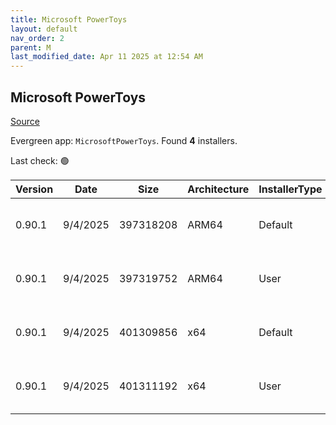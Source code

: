 ```yaml
---
title: Microsoft PowerToys
layout: default
nav_order: 2
parent: M
last_modified_date: Apr 11 2025 at 12:54 AM
---
```


## Microsoft PowerToys

[Source](https://github.com/microsoft/PowerToys/)

Evergreen app: `MicrosoftPowerToys`. Found **4** installers.

Last check: 🟢

| Version | Date     | Size      | Architecture | InstallerType | Type | URI                                                                                                                                                                                                          |
| ------- | -------- | --------- | ------------ | ------------- | ---- | ------------------------------------------------------------------------------------------------------------------------------------------------------------------------------------------------------------ |
| 0.90.1  | 9/4/2025 | 397318208 | ARM64        | Default       | exe  | [https://github.com/microsoft/PowerToys/releases/download/v0.90.1/PowerToysSetup-0.90.1-arm64.exe](https://github.com/microsoft/PowerToys/releases/download/v0.90.1/PowerToysSetup-0.90.1-arm64.exe)         |
| 0.90.1  | 9/4/2025 | 397319752 | ARM64        | User          | exe  | [https://github.com/microsoft/PowerToys/releases/download/v0.90.1/PowerToysUserSetup-0.90.1-arm64.exe](https://github.com/microsoft/PowerToys/releases/download/v0.90.1/PowerToysUserSetup-0.90.1-arm64.exe) |
| 0.90.1  | 9/4/2025 | 401309856 | x64          | Default       | exe  | [https://github.com/microsoft/PowerToys/releases/download/v0.90.1/PowerToysSetup-0.90.1-x64.exe](https://github.com/microsoft/PowerToys/releases/download/v0.90.1/PowerToysSetup-0.90.1-x64.exe)             |
| 0.90.1  | 9/4/2025 | 401311192 | x64          | User          | exe  | [https://github.com/microsoft/PowerToys/releases/download/v0.90.1/PowerToysUserSetup-0.90.1-x64.exe](https://github.com/microsoft/PowerToys/releases/download/v0.90.1/PowerToysUserSetup-0.90.1-x64.exe)     |
